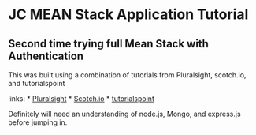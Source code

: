 JC MEAN Stack Application Tutorial
==================================
Second time trying full Mean Stack with Authentication
------------------------------------------------------

This was built using a combination of tutorials from Pluralsight, scotch.io, and tutorialspoint

links:
    * [Pluralsight](https://app.pluralsight.com/library/courses/building-angularjs-nodejs-apps-mean/table-of-contents)
    * [Scotch.io](https://scotch.io/tutorials/single-page-apps-with-angularjs-routing-and-templating)
    * [tutorialspoint](http://www.tutorialspoint.com/angularjs/index.htm)

Definitely will need an understanding of node.js, Mongo, and express.js before jumping in.